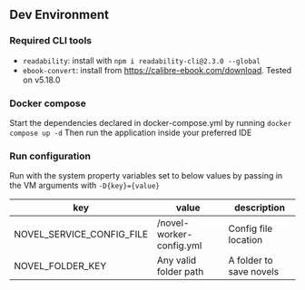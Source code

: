 ## Dev Environment
### Required CLI tools
- `readability`: install with `npm i readability-cli@2.3.0 --global`
- `ebook-convert`: install from https://calibre-ebook.com/download. Tested on v5.18.0

### Docker compose
Start the dependencies declared in docker-compose.yml by running `docker compose up -d`
Then run the application inside your preferred IDE

### Run configuration
Run with the system property variables set to below values by passing in the VM arguments with `-D{key}={value}`

|key|value|description|
|---|---|---|
|NOVEL_SERVICE_CONFIG_FILE|<path-to-repo>/novel-worker-config.yml|Config file location|
|NOVEL_FOLDER_KEY|Any valid folder path|A folder to save novels|

